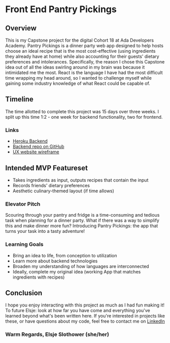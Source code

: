# Front End Pantry Pickings
## Overview
This is my Capstone project for the digital Cohort 18 at Ada Developers Academy. Pantry Pickings is a dinner party web app designed to help hosts choose an ideal recipe that is the most cost-effective (using ingredients they already have at home) while also accounting for their guests' dietary preferences and intolerances. 
Specifically, the reason I chose this Capstone idea out of all the ideas swirling around in my brain was because it intimidated me the most. React is the language I have had the most difficult time wrapping my head around, so I wanted to challenge myself while gaining some industry knowledge of what React could be capable of.
## Timeline
The time allotted to complete this project was 15 days over three weeks. I split up this time 1:2 - one week for backend functionality, two for frontend. 
### Links
- [Heroku Backend](https://pantry-pickings-back-end.herokuapp.com/)
- [Backend repo on GitHub](https://github.com/elsjeslothower/back-end-pantry-pickings)
- [UX website wireframe](https://www.canva.com/design/DAFW8CmXpBE/pTbGkiEpBRZa7kVETcPCtg/view?utm_content=DAFW8CmXpBE&utm_campaign=designshare&utm_medium=link2&utm_source=sharebutton)
## Intended MVP Featureset
- Takes ingredients as input, outputs recipes that contain the input
- Records friends' dietary preferences
- Aesthetic culinary-themed layout (if time allows)
### Elevator Pitch
Scouring through your pantry and fridge is a time-consuming and tedious task when planning for a dinner party. What if there was a way to simplify this and make dinner more fun? Introducing Pantry Pickings: the app that turns your task into a tasty adventure!
### Learning Goals
- Bring an idea to life, from conception to utilization
- Learn more about backend technologies
- Broaden my understanding of how languages are interconnected
- Ideally, complete my original idea (working App that matches ingredients with recipes)
## Conclusion
I hope you enjoy interacting with this project as much as I had fun making it! To future Elsje: look at how far you have come and everything you've learned beyond what's been written here. If you're interested in projects like these, or have questions about my code, feel free to contact me on [LinkedIn](https://www.linkedin.com/in/elsje-slothower/)
### Warm Regards, Elsje Slothower (she/her)